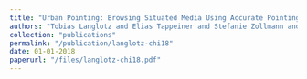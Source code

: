 ```yaml
---
title: "Urban Pointing: Browsing Situated Media Using Accurate Pointing Interfaces"
authors: "Tobias Langlotz and Elias Tappeiner and Stefanie Zollmann and Jonathan Ventura and Holger Regenbrecht"
collection: "publications"
permalink: "/publication/langlotz-chi18"
date: 01-01-2018
paperurl: "/files/langlotz-chi18.pdf"
---
```

